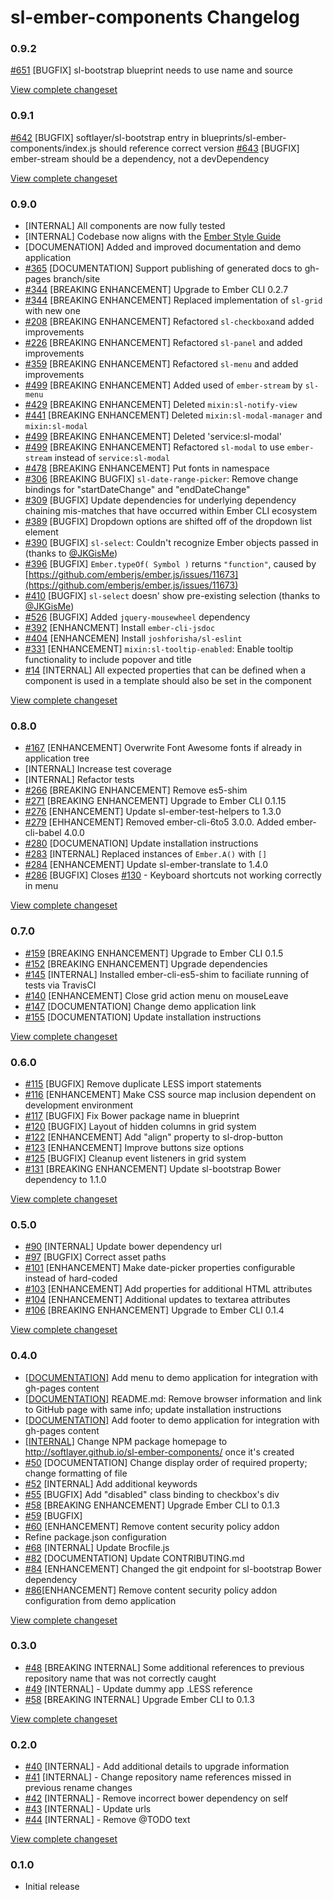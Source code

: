 # sl-ember-components Changelog

### 0.9.2

[#651](https://github.com/softlayer/sl-ember-components/issues/651) [BUGFIX] sl-bootstrap blueprint needs to use name and source

[View complete changeset](https://github.com/softlayer/sl-ember-components/compare/v0.9.1...v0.9.2)

### 0.9.1

[#642](https://github.com/softlayer/sl-ember-components/issues/642) [BUGFIX] softlayer/sl-bootstrap entry in blueprints/sl-ember-components/index.js should reference correct version
[#643](https://github.com/softlayer/sl-ember-components/issues/643) [BUGFIX] ember-stream should be a dependency, not a devDependency

[View complete changeset](https://github.com/softlayer/sl-ember-components/compare/v0.9.0...v0.9.1)

### 0.9.0

* [INTERNAL] All components are now fully tested
* [INTERNAL] Codebase now aligns with the [Ember Style Guide](https://github.com/softlayer/ember-style-guide)
* [DOCUMENATION] Added and improved documentation and demo application
* [#365](https://github.com/softlayer/sl-ember-components/issues/365) [DOCUMENTATION] Support publishing of generated docs to gh-pages branch/site
* [#344](https://github.com/softlayer/sl-ember-components/issues/344) [BREAKING ENHANCEMENT] Upgrade to Ember CLI 0.2.7
* [#344](https://github.com/softlayer/sl-ember-components/pull/344) [BREAKING ENHANCEMENT] Replaced implementation of `sl-grid` with new one
* [#208](https://github.com/softlayer/sl-ember-components/issues/208) [BREAKING ENHANCEMENT] Refactored `sl-checkbox`and added improvements
* [#226](https://github.com/softlayer/sl-ember-components/issues/226) [BREAKING ENHANCEMENT] Refactored `sl-panel` and added improvements
* [#359](https://github.com/softlayer/sl-ember-components/issues/359) [BREAKING ENHANCEMENT] Refactored `sl-menu` and added improvements
* [#499](https://github.com/softlayer/sl-ember-components/pull/499) [BREAKING ENHANCEMENT] Added used of `ember-stream` by `sl-menu`
* [#429](https://github.com/softlayer/sl-ember-components/issues/429) [BREAKING ENHANCEMENT] Deleted `mixin:sl-notify-view`
* [#441](https://github.com/softlayer/sl-ember-components/pull/441) [BREAKING ENHANCEMENT] Deleted `mixin:sl-modal-manager` and `mixin:sl-modal`
* [#499](https://github.com/softlayer/sl-ember-components/pull/499) [BREAKING ENHANCEMENT] Deleted 'service:sl-modal'
* [#499](https://github.com/softlayer/sl-ember-components/pull/499) [BREAKING ENHANCEMENT] Refactored `sl-modal` to use `ember-stream` instead of `service:sl-modal`
* [#478](https://github.com/softlayer/sl-ember-components/pull/478) [BREAKING ENHANCEMENT] Put fonts in namespace
* [#306](https://github.com/softlayer/sl-ember-components/issues/305) [BREAKING BUGFIX] `sl-date-range-picker`: Remove change bindings for "startDateChange" and "endDateChange"
* [#309](https://github.com/softlayer/sl-ember-components/issues/309) [BUGFIX] Update dependencies for underlying dependency chaining mis-matches that have occurred within Ember CLI ecosystem
* [#389](https://github.com/softlayer/sl-ember-components/issues/389) [BUGFIX] Dropdown options are shifted off of the dropdown list element
* [#390](https://github.com/softlayer/sl-ember-components/pull/390) [BUGFIX] `sl-select`: Couldn't recognize Ember objects passed in (thanks to [@JKGisMe](https://github.com/JKGisMe))
* [#396](https://github.com/softlayer/sl-ember-components/issues/396) [BUGFIX] `Ember.typeOf( Symbol )` returns `"function"`, caused by [https://github.com/emberjs/ember.js/issues/11673](https://github.com/emberjs/ember.js/issues/11673)
* [#410](https://github.com/softlayer/sl-ember-components/issues/410) [BUGFIX] `sl-select` doesn' show pre-existing selection (thanks to [@JKGisMe](https://github.com/JKGisMe))
* [#526](https://github.com/softlayer/sl-ember-components/issues/526) [BUGFIX] Added `jquery-mousewheel` dependency
* [#392](https://github.com/softlayer/sl-ember-components/pull/392) [ENHANCMENT] Install `ember-cli-jsdoc`
* [#404](https://github.com/softlayer/sl-ember-components/pull/404) [ENHANCEMEN] Install `joshforisha/sl-eslint`
* [#331](https://github.com/softlayer/sl-ember-components/issues/331) [ENHANCEMENT] `mixin:sl-tooltip-enabled`: Enable tooltip functionality to include popover and title
* [#14](https://github.com/softlayer/sl-ember-components/issues/14) [INTERNAL] All expected properties that can be defined when a component is used in a template should also be set in the component

[View complete changeset](https://github.com/softlayer/sl-ember-components/compare/v0.8.0...v0.9.0)

### 0.8.0

* [#167](https://github.com/softlayer/sl-ember-components/pull/167) [ENHANCEMENT] Overwrite Font Awesome fonts if already in application tree
* [INTERNAL] Increase test coverage
* [INTERNAL] Refactor tests
* [#266](https://github.com/softlayer/sl-ember-components/pull/266) [BREAKING ENHANCEMENT] Remove es5-shim
* [#271](https://github.com/softlayer/sl-ember-components/pull/271) [BREAKING ENHANCEMENT] Upgrade to Ember CLI 0.1.15
* [#276](https://github.com/softlayer/sl-ember-components/pull/276) [ENHANCEMENT] Update sl-ember-test-helpers to 1.3.0
* [#279](https://github.com/softlayer/sl-ember-components/pull/279) [EHHANCEMENT] Removed ember-cli-6to5 3.0.0. Added ember-cli-babel 4.0.0
* [#280](https://github.com/softlayer/sl-ember-components/pull/280) [DOCUMENATION] Update installation instructions
* [#283](https://github.com/softlayer/sl-ember-components/pull/283) [INTERNAL] Replaced instances of `Ember.A()` with `[]`
* [#284](https://github.com/softlayer/sl-ember-components/pull/284) [ENHANCEMENT] Update sl-ember-translate to 1.4.0
* [#286](https://github.com/softlayer/sl-ember-components/pull/286) [BUGFIX] Closes [#130](https://github.com/softlayer/sl-ember-components/issues/130) - Keyboard shortcuts not working correctly in menu

[View complete changeset](https://github.com/softlayer/sl-ember-components/compare/v0.7.0...v0.8.0)

### 0.7.0

* [#159](https://github.com/softlayer/sl-ember-components/pull/159) [BREAKING ENHANCEMENT] Upgrade to Ember CLI 0.1.5
* [#152](https://github.com/softlayer/sl-ember-components/pull/152) [BREAKING ENHANCEMENT] Upgrade dependencies
* [#145](https://github.com/softlayer/sl-ember-components/pull/145) [INTERNAL] Installed ember-cli-es5-shim to faciliate running of tests via TravisCI
* [#140](https://github.com/softlayer/sl-ember-components/pull/140) [ENHANCEMENT] Close grid action menu on mouseLeave
* [#147](https://github.com/softlayer/sl-ember-components/pull/147) [DOCUMENTATION] Change demo application link
* [#155](https://github.com/softlayer/sl-ember-components/pull/155) [DOCUMENTATION] Update installation instructions

[View complete changeset](https://github.com/softlayer/sl-ember-components/compare/v0.6.0...v0.7.0)

### 0.6.0

* [#115](https://github.com/softlayer/sl-ember-components/pull/115) [BUGFIX] Remove duplicate LESS import statements
* [#116](https://github.com/softlayer/sl-ember-components/pull/116) [ENHANCEMENT] Make CSS source map inclusion dependent on development environment
* [#117](https://github.com/softlayer/sl-ember-components/pull/117) [BUGFIX] Fix Bower package name in blueprint
* [#120](https://github.com/softlayer/sl-ember-components/pull/120) [BUGFIX] Layout of hidden columns in grid system
* [#122](https://github.com/softlayer/sl-ember-components/pull/122) [ENHANCEMENT] Add "align" property to sl-drop-button
* [#123](https://github.com/softlayer/sl-ember-components/pull/123) [ENHANCEMENT] Improve buttons size options
* [#125](https://github.com/softlayer/sl-ember-components/pull/125) [BUGFIX] Cleanup event listeners in grid system
* [#131](https://github.com/softlayer/sl-ember-components/issues/131) [BREAKING ENHANCEMENT] Update sl-bootstrap Bower dependency to 1.1.0

[View complete changeset](https://github.com/softlayer/sl-ember-components/compare/v0.5.0...v0.6.0)

### 0.5.0

* [#90](https://github.com/softlayer/sl-ember-components/pull/90) [INTERNAL] Update bower dependency url
* [#97](https://github.com/softlayer/sl-ember-components/pull/97) [BUGFIX] Correct asset paths
* [#101](https://github.com/softlayer/sl-ember-components/pull/101) [ENHANCEMENT] Make date-picker properties configurable instead of hard-coded
* [#103](https://github.com/softlayer/sl-ember-components/pull/103) [ENHANCEMENT] Add properties for additional HTML attributes
* [#104](https://github.com/softlayer/sl-ember-components/pull/104) [ENHANCEMENT] Additional updates to textarea attributes
* [#106](https://github.com/softlayer/sl-ember-components/pull/106) [BREAKING ENHANCEMENT] Upgrade to Ember CLI 0.1.4

[View complete changeset](https://github.com/softlayer/sl-ember-components/compare/v0.4.0...v0.5.0)

### 0.4.0

* [[DOCUMENTATION]](https://github.com/softlayer/sl-ember-components/commit/47c0bf50dd768237c8ce0fd9b763181acd62c3e1) Add menu to demo application for integration with gh-pages content
* [[DOCUMENTATION]](https://github.com/softlayer/sl-ember-components/commit/5050a892d57330f6bb95e74fce91b7a44abea461) README.md: Remove browser information and link to GitHub page with same info; update installation instructions
* [[DOCUMENTATION]](https://github.com/softlayer/sl-ember-components/commit/93cf07c873f873dd0ec12f87e545d0480dcc3705) Add footer to demo application for integration with gh-pages content
* [[INTERNAL]](https://github.com/softlayer/sl-ember-components/issues/46) Change NPM package homepage to http://softlayer.github.io/sl-ember-components/ once it's created
* [#50](https://github.com/softlayer/sl-ember-components/pull/50) [DOCUMENTATION] Change display order of required property; change formatting of file
* [#52](https://github.com/softlayer/sl-ember-components/pull/52) [INTERNAL] Add additional keywords
* [#55](https://github.com/softlayer/sl-ember-components/pull/55) [BUGFIX] Add "disabled" class binding to checkbox's div
* [#58](https://github.com/softlayer/sl-ember-components/pull/58) [BREAKING ENHANCEMENT] Upgrade Ember CLI to 0.1.3
* [#59](https://github.com/softlayer/sl-ember-components/pull/59) [BUGFIX]
* [#60](https://github.com/softlayer/sl-ember-components/pull/60) [ENHANCEMENT] Remove content security policy addon
* Refine package.json configuration
* [#68](https://github.com/softlayer/sl-ember-components/pull/68) [INTERNAL] Update Brocfile.js
* [#82](https://github.com/softlayer/sl-ember-components/pull/82) [DOCUMENTATION] Update CONTRIBUTING.md
* [#84](https://github.com/softlayer/sl-ember-components/pull/84) [ENHANCEMENT] Changed the git endpoint for sl-bootstrap Bower dependency
* [#86](https://github.com/softlayer/sl-ember-components/pull/86)[ENHANCEMENT] Remove content security policy addon configuration from demo application

[View complete changeset](https://github.com/softlayer/sl-ember-components/compare/v0.3.0...v0.4.0)

### 0.3.0

* [#48](https://github.com/softlayer/sl-ember-components/pull/48) [BREAKING INTERNAL] Some additional references to previous repository name that was not correctly caught
* [#49](https://github.com/softlayer/sl-ember-components/pull/49) [INTERNAL] - Update dummy app .LESS reference
* [#58](https://github.com/softlayer/sl-ember-components/pull/58) [BREAKING INTERNAL] Upgrade Ember CLI to 0.1.3

[View complete changeset](https://github.com/softlayer/sl-ember-components/compare/v0.2.0...v0.3.0)

### 0.2.0

* [#40](https://github.com/softlayer/sl-ember-components/pull/40) [INTERNAL] - Add additional details to upgrade information
* [#41](https://github.com/softlayer/sl-ember-components/pull/41) [INTERNAL] - Change repository name references missed in previous rename changes
* [#42](https://github.com/softlayer/sl-ember-components/pull/42) [INTERNAL] - Remove incorrect bower dependency on self
* [#43](https://github.com/softlayer/sl-ember-components/pull/43) [INTERNAL] - Update urls
* [#44](https://github.com/softlayer/sl-ember-components/pull/44) [INTERNAL] - Remove @TODO text

[View complete changeset](https://github.com/softlayer/sl-ember-components/compare/v0.1.0...v0.2.0)

### 0.1.0

* Initial release
